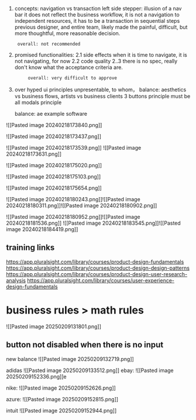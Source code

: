 1. concepts: navigation vs transaction 
	left side stepper: illusion of a nav bar
	it does not reflect the business workflow, it is not a navigation to independent resources, it has to be a transaction in sequential steps
	previous designer, and entire team, likely made the painful, difficult, but more thoughtful, more reasonable decision.

		overall: not recommended

2. promised functionalities:
		2.1 
	side effects
	when it is time to navigate, it is not navigating, for now
		2.2 code quality
		 2..3 there is no spec, really don't know what the acceptance criteria are.

			overall: very difficult to approve

1. over hyped ui principles
	unpresentable, to whom，
	balance:  aesthetics vs business flows, artists vs business clients
	3 buttons principle
	must be all modals principle

	balance: ae
example software
	
![[Pasted image 20240218173840.png]]



![[Pasted image 20240218173437.png]]


![[Pasted image 20240218173539.png]]
![[Pasted image 20240218173631.png]]

![[Pasted image 20240218175020.png]]

![[Pasted image 20240218175103.png]]

![[Pasted image 20240218175654.png]]

![[Pasted image 20240218180243.png]]![[Pasted image 20240218180311.png]]![[Pasted image 20240218180902.png]]

![[Pasted image 20240218180952.png]]![[Pasted image 20240218181536.png]]
![[Pasted image 20240218183545.png]]![[Pasted image 20240218184419.png]]

## training links
https://app.pluralsight.com/library/courses/product-design-fundamentals
https://app.pluralsight.com/library/courses/product-design-design-patterns
https://app.pluralsight.com/library/courses/product-design-user-research-analysis
https://app.pluralsight.com/library/courses/user-experience-design-fundamentals


# business rules > math rules

![[Pasted image 20250209131801.png]]

## button not disabled when there is no input

new balance
![[Pasted image 20250209132719.png]]

adidas
![[Pasted image 20250209133512.png]]
ebay:
![[Pasted image 20250209152336.png]]e

nike:
![[Pasted image 20250209152626.png]]

azure:
![[Pasted image 20250209152815.png]]

intuit
![[Pasted image 20250209152944.png]]